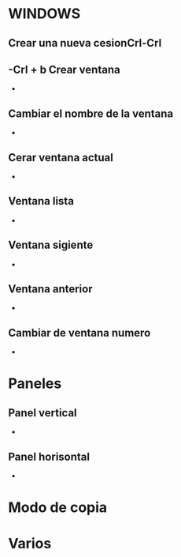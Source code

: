 # WINDOWS
Crear una nueva cesionCrl-Crl
-
-Crl + b 
Crear ventana 
-
-
Cambiar el nombre de la ventana
-
-
Cerar ventana actual
-
-
Ventana lista
-
-
Ventana sigiente 
-
-
Ventana anterior 
-
-
Cambiar de ventana numero 
-
-

# Paneles 
Panel vertical
-
-
Panel horisontal
-
-
# Modo de copia 

# Varios 
